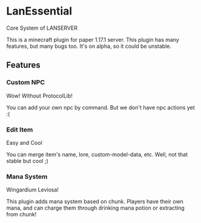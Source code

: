 # LanEssential
Core System of LANSERVER

This is a minecraft plugin for paper 1.17.1 server.
This plugin has many features, but many bugs too.
It's on alpha, so it could be unstable.

## Features

### Custom NPC
Wow! Without ProtocolLib!

You can add your own npc by command. But we don't have npc actions yet :(

### Edit Item
Easy and Cool

You can merge item's name, lore, custom-model-data, etc.
Well, not that stable but cool ;)

### Mana System
Wingardium Leviosa!

This plugin adds mana system based on chunk.
Players have their own mana, and can charge them through drinking mana potion or extracting from chunk!
